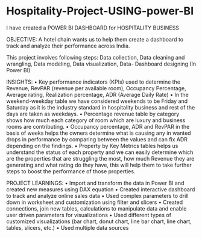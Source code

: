 # Hospitality-Project-USING-power-BI
I have created a POWER BI DASHBOARD for HOSPITALITY BUSINESS

OBJECTIVE:
A hotel chain wants us to help them create a dashboard to track and analyze their performance across India.

This project involves following steps:
Data collection, Data cleaning and wrangling, Data modeling, Data visualization, Data- Dashboard designing (In Power BI)

INSIGHTS:
•	Key performance indicators (KPIs) used to determine the Revenue, RevPAR (revenue per available room), Occupancy Percentage, Average rating, Realization percentage, ADR (Average Daily Rate) 
•	In the weekend-weekday table we have considered weekends to be Friday and Saturday as it is the industry standard in hospitality business and rest of the days are taken as weekdays.
•	 Percentage revenue table by category shows how much each category of room which are luxury and business rooms are contributing.
•	Occupancy percentage, ADR and RevPAR in the basis of weeks helps the owners determine what is causing any in wanted drops in performance by comparing between the values and can fix ADR depending on the findings.
•	Property by Key Metrics tables helps us understand the status of each property and we can easily determine which are the properties that are struggling the most, how much Revenue they are generating and what rating do they have, this will help them to take further steps to boost the performance of those properties.

PROJECT LEARNINGS:
•	Import and transform the data in Power BI and created new measures using DAX equation
•	Created interactive dashboard to track and analyze online sales data
•	Used complex parameters to drill down in worksheet and customization using filter and slicers
•	Created connections, join new tables, calculations to manipulate data and enable user driven parameters for visualizations
•	Used different types of customized visualizations (bar chart, donut chart, line bar chart, line chart, tables, slicers, etc.) 
•	Used multiple data sources
